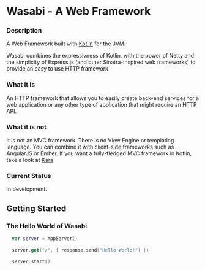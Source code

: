 Wasabi - A Web Framework
========================

### Description ###
A Web Framework built with [Kotlin](http://kotlin.jetbrains.org) for the JVM. 

Wasabi combines the expressivness of Kotlin, with the power of Netty and the simplicity of Express.js (and other Sinatra-inspired web frameworks)
to provide an easy to use HTTP framework

### What it is ###
An HTTP framework that allows you to easily create back-end services for a web application or any other type of application that 
might require an HTTP API.

### What it is not ###
It is not an MVC framework. There is no View Engine or templating language. You can combine it with client-side frameworks such 
as AngularJS or Ember. If you want a fully-fledged MVC framework in Kotlin, take a look at [Kara](http://www.karaframework.com)

### Current Status ###
In development. 

Getting Started
---------------

### The Hello World of Wasabi ###
```kotlin
  var server = AppServer()
  
  server.get("/", { response.send("Hello World!") })
  
  server.start()
```




